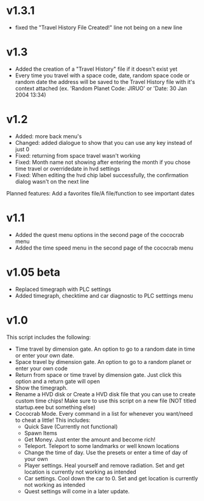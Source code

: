 
# v1.3.1
- fixed the "Travel History File Created!" line not being on a new line
# v1.3
- Added the creation of a "Travel History" file if it doesn't exist yet
- Every time you travel with a space code, date, random space code or random date the address will be saved to the Travel History file with it's context attached
  (ex. 'Random Planet Code: JIRUO' or 'Date: 30 Jan 2004 13:34)
# v1.2
- Added: more back menu's
- Changed: added dialogue to show that you can use any key instead of just 0
- Fixed: returning from space travel wasn't working
- Fixed: Month name not showing after entering the month if you chose time travel or overridedate in hvd settings
- Fixed: When editing the hvd chip label successfully, the confirmation dialog wasn't on the next line

Planned features: Add a favorites file/A file/function to see important dates
# v1.1
- Added the quest menu options in the second page of the cococrab menu
- Added the time speed menu in the second page of the cococrab menu
# v1.05 beta
- Replaced timegraph with PLC settings
- Added timegraph, checktime and car diagnostic to PLC setttings menu
# v1.0
This script includes the following:
- Time travel by dimension gate. An option to go to a random date in time or enter your own date.
- Space travel by dimension gate. An option to go to a random planet or enter your own code
- Return from space or time travel by dimension gate. Just click this option and a return gate will open
- Show the timegraph.
- Rename a HVD disk or Create a HVD disk file that you can use to create custom time chips! Make sure to use this script on a new file (NOT titled startup.eee but something else)
- Cococrab Mode. Every command in a list for whenever you want/need to cheat a little! This includes:
  - Quick Save (Currently not functional)
  - Spawn Items
  - Get Money. Just enter the amount and become rich!
  - Teleport. Teleport to some landmarks or well known locations
  - Change the time of day. Use the presets or enter a time of day of your own
  - Player settings. Heal yourself and remove radiation. Set and get location is currently not working as intended
  - Car settings. Cool down the car to 0. Set and get location is currently not working as intended
  - Quest settings will come in a later update.
